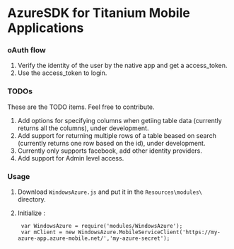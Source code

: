 AzureSDK for Titanium Mobile Applications
=================

### oAuth flow
1.  Verify the identity of the user by the native app and get a access_token.
2.  Use the access_token to login.

### TODOs
These are the TODO items. Feel free to contribute.

1.  Add options for specifying columns when getiing table data (currently returns all the columns), under development.
2.  Add support for returning multiple rows of a table beased on search (currently returns one row based on the id), under development.
3.  Currently only supports facebook, add other identity providers.
4.  Add support for Admin level access.
 
### Usage
1. Download `WindowsAzure.js` and put it in the `Resources\modules\` directory.
2. Initialize :


        var WindowsAzure = require('modules/WindowsAzure');
        var mClient = new WindowsAzure.MobileServiceClient('https://my-azure-app.azure-mobile.net/','my-azure-secret');

